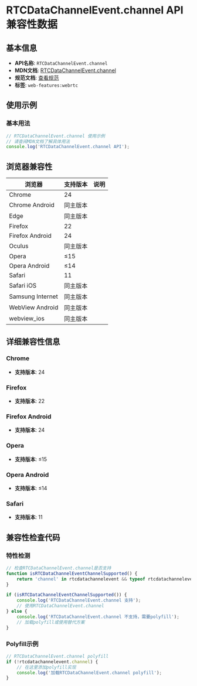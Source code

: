 # RTCDataChannelEvent.channel API 兼容性数据

## 基本信息

- **API名称**: `RTCDataChannelEvent.channel`
- **MDN文档**: [RTCDataChannelEvent.channel](https://developer.mozilla.org/docs/Web/API/RTCDataChannelEvent/channel)
- **规范文档**: [查看规范](https://w3c.github.io/webrtc-pc/#dom-datachannelevent-channel)
- **标签**: `web-features:webrtc`

## 使用示例

### 基本用法

```javascript
// RTCDataChannelEvent.channel 使用示例
// 请查阅MDN文档了解具体用法
console.log('RTCDataChannelEvent.channel API');
```

## 浏览器兼容性

| 浏览器 | 支持版本 | 说明 |
|--------|----------|------|
| Chrome | 24 |  |
| Chrome Android | 同主版本 |  |
| Edge | 同主版本 |  |
| Firefox | 22 |  |
| Firefox Android | 24 |  |
| Oculus | 同主版本 |  |
| Opera | ≤15 |  |
| Opera Android | ≤14 |  |
| Safari | 11 |  |
| Safari iOS | 同主版本 |  |
| Samsung Internet | 同主版本 |  |
| WebView Android | 同主版本 |  |
| webview_ios | 同主版本 |  |

## 详细兼容性信息

### Chrome

- **支持版本**: 24

### Firefox

- **支持版本**: 22

### Firefox Android

- **支持版本**: 24

### Opera

- **支持版本**: ≤15

### Opera Android

- **支持版本**: ≤14

### Safari

- **支持版本**: 11

## 兼容性检查代码

### 特性检测

```javascript
// 检查RTCDataChannelEvent.channel是否支持
function isRTCDataChannelEventChannelSupported() {
    return 'channel' in rtcdatachannelevent && typeof rtcdatachannelevent.channel === 'function';
}

if (isRTCDataChannelEventChannelSupported()) {
    console.log('RTCDataChannelEvent.channel 支持');
    // 使用RTCDataChannelEvent.channel
} else {
    console.log('RTCDataChannelEvent.channel 不支持，需要polyfill');
    // 加载polyfill或使用替代方案
}
```

### Polyfill示例

```javascript
// RTCDataChannelEvent.channel polyfill
if (!rtcdatachannelevent.channel) {
    // 在这里添加polyfill实现
    console.log('加载RTCDataChannelEvent.channel polyfill');
}
```

